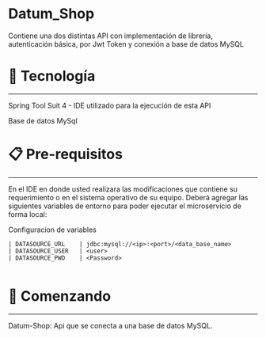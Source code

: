# Datum_Shop
Contiene una dos distintas API con implementación de librería, autenticación básica, por Jwt Token y conexión a base de datos MySQL

# 🛅 Tecnología 
***

Spring Tool Suit 4 - IDE utilizado para la ejecución de esta API

Base de datos MySql

# 📋 Pre-requisitos  
***

En el IDE en donde usted realizara las modificaciones que contiene su requerimiento o en el sistema operativo de su equipo. 
Deberá agregar las siguientes variables de entorno para poder ejecutar el microservicio de forma local: 

Configuracion de variables
```
| DATASOURCE_URL 	| jdbc:mysql://<ip>:<port>/<data_base_name>			   	
| DATASOURCE_USER 	| <user> 														
| DATASOURCE_PWD 	| <Password> 															
	
```

# 🚀 Comenzando 
***

Datum-Shop: Api que se conecta a una base de datos MySQL.
